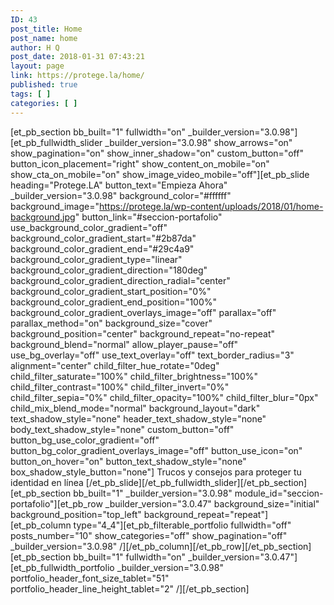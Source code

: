 ```yaml
---
ID: 43
post_title: Home
post_name: home
author: H Q
post_date: 2018-01-31 07:43:21
layout: page
link: https://protege.la/home/
published: true
tags: [ ]
categories: [ ]
---
```

[et_pb_section bb_built="1" fullwidth="on" \_builder\_version="3.0.98"][et_pb_fullwidth_slider \_builder\_version="3.0.98" show_arrows="on" show_pagination="on" show_inner_shadow="on" custom_button="off" button_icon_placement="right" show_content_on_mobile="on" show_cta_on_mobile="on" show_image_video_mobile="off"][et_pb_slide heading="Protege.LA" button_text="Empieza Ahora" \_builder\_version="3.0.98" background_color="#ffffff" background_image="https://protege.la/wp-content/uploads/2018/01/home-background.jpg" button_link="#seccion-portafolio" use_background_color_gradient="off" background_color_gradient_start="#2b87da" background_color_gradient_end="#29c4a9" background_color_gradient_type="linear" background_color_gradient_direction="180deg" background_color_gradient_direction_radial="center" background_color_gradient_start_position="0%" background_color_gradient_end_position="100%" background_color_gradient_overlays_image="off" parallax="off" parallax_method="on" background_size="cover" background_position="center" background_repeat="no-repeat" background_blend="normal" allow_player_pause="off" use_bg_overlay="off" use_text_overlay="off" text_border_radius="3" alignment="center" child_filter_hue_rotate="0deg" child_filter_saturate="100%" child_filter_brightness="100%" child_filter_contrast="100%" child_filter_invert="0%" child_filter_sepia="0%" child_filter_opacity="100%" child_filter_blur="0px" child_mix_blend_mode="normal" background_layout="dark" text_shadow_style="none" header_text_shadow_style="none" body_text_shadow_style="none" custom_button="off" button_bg_use_color_gradient="off" button_bg_color_gradient_overlays_image="off" button_use_icon="on" button_on_hover="on" button_text_shadow_style="none" box_shadow_style_button="none"] Trucos y consejos para proteger tu identidad en línea [/et_pb_slide][/et_pb_fullwidth_slider][/et_pb_section][et_pb_section bb_built="1" \_builder\_version="3.0.98" module_id="seccion-portafolio"][et_pb_row \_builder\_version="3.0.47" background_size="initial" background_position="top_left" background_repeat="repeat"][et_pb_column type="4_4"][et_pb_filterable_portfolio fullwidth="off" posts_number="10" show_categories="off" show_pagination="off" \_builder\_version="3.0.98" /][/et_pb_column][/et_pb_row][/et_pb_section][et_pb_section bb_built="1" fullwidth="on" \_builder\_version="3.0.47"][et_pb_fullwidth_portfolio \_builder\_version="3.0.98" portfolio_header_font_size_tablet="51" portfolio_header_line_height_tablet="2" /][/et_pb_section]